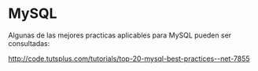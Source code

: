 MySQL
===

Algunas de las mejores practicas aplicables para MySQL pueden ser consultadas:

http://code.tutsplus.com/tutorials/top-20-mysql-best-practices--net-7855
